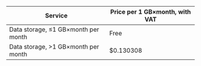 | Service | Price per 1 GB×month, with VAT |
| --- | --- |
| Data storage, &le;1 GB×month per month | Free |
| Data storage, >1 GB×month per month | $0.130308 |